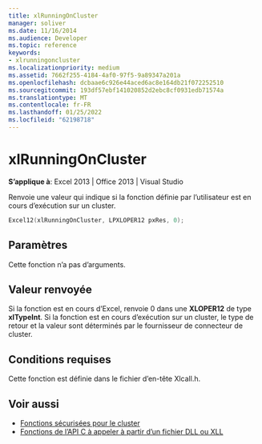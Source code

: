 ```yaml
---
title: xlRunningOnCluster
manager: soliver
ms.date: 11/16/2014
ms.audience: Developer
ms.topic: reference
keywords:
- xlrunningoncluster
ms.localizationpriority: medium
ms.assetid: 7662f255-4184-4af0-97f5-9a89347a201a
ms.openlocfilehash: dcbaae6c926e44aced6ac8e164db21f072252510
ms.sourcegitcommit: 193df57ebf141020852d2ebc8cf0931edb71574a
ms.translationtype: MT
ms.contentlocale: fr-FR
ms.lasthandoff: 01/25/2022
ms.locfileid: "62198718"
---
```

# <a name="xlrunningoncluster"></a>xlRunningOnCluster

**S’applique à**: Excel 2013 | Office 2013 | Visual Studio 
  
Renvoie une valeur qui indique si la fonction définie par l’utilisateur est en cours d’exécution sur un cluster. 
  
```cpp
Excel12(xlRunningOnCluster, LPXLOPER12 pxRes, 0);
```

## <a name="parameters"></a>Paramètres

Cette fonction n’a pas d’arguments.
  
## <a name="return-value"></a>Valeur renvoyée

Si la fonction est en cours d’Excel, renvoie 0 dans une **XLOPER12** de type **xlTypeInt**. Si la fonction est en cours d’exécution sur un cluster, le type de retour et la valeur sont déterminés par le fournisseur de connecteur de cluster.
  
## <a name="requirements"></a>Conditions requises

Cette fonction est définie dans le fichier d’en-tête Xlcall.h.
  
## <a name="see-also"></a>Voir aussi

- [Fonctions sécurisées pour le cluster](cluster-safe-functions.md)
- [Fonctions de l’API C à appeler à partir d’un fichier DLL ou XLL](c-api-functions-that-can-be-called-only-from-a-dll-or-xll.md)

